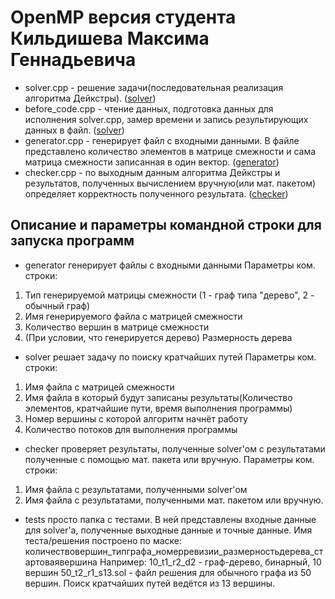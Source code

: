 # OpenMP версия студента Кильдишева Максима Геннадьевича

- solver.cpp - решение задачи(последовательная реализация алгоритма Дейкстры). ([solver](https://github.com/mkildishev/parprog-2018-1/tree/master/groups/1403-3/kildishev_mg/2-openmp/solver/solver.cpp))
- before_code.cpp - чтение данных, подготовка данных для исполнения solver.cpp, замер времени и запись результирующих данных в файл. ([solver](https://github.com/mkildishev/parprog-2018-1/tree/master/groups/1403-3/kildishev_mg/2-openmp/solver/before_code.cpp))
- generator.cpp - генерирует файл с входными данными. В файле представлено количество элементов
в матрице смежности и сама матрица смежности записанная в один вектор. ([generator](https://github.com/mkildishev/parprog-2018-1/tree/master/groups/1403-3/kildishev_mg/1-test-version/generator))
- checker.cpp - по выходным данным алгоритма Дейкстры и результатов, полученных
вычислением вручную(или мат. пакетом) определяет корректность полученного результата. ([checker](https://github.com/mkildishev/parprog-2018-1/tree/master/groups/1403-3/kildishev_mg/1-test-version/checker))

## Описание и параметры командной строки для запуска программ
- generator генерирует файлы с входными данными
Параметры ком. строки:

1) Тип генерируемой матрицы смежности (1 - граф типа "дерево", 2 - обычный граф)
2) Имя генерируемого файла с матрицей смежности
3) Количество вершин в матрице смежности
4) (При условии, что генерируется дерево) Размерность дерева

- solver решает задачу по поиску кратчайших путей
Параметры ком. строки:

1) Имя файла с матрицей смежности
2) Имя файла в который будут записаны результаты(Количество элементов, кратчайшие пути, время выполнения программы)
3) Номер вершины с которой алгоритм начнёт работу
4) Количество потоков для выполнения программы

- checker проверяет результаты, полученные solver'ом с результатами полученные с помощью мат. пакета или вручную.
 Параметры ком. строки:

 1) Имя файла с результатами, полученными solver'ом
 2) Имя файла с результатами, полученными мат. пакетом или вручную.

- tests просто папка с тестами. В ней представлены входные данные для solver'a, полученные
выходные данные и точные данные.
Имя теста/решения построено по маске:
количествовершин_типграфа_номерревизии_размерностьдерева_стартоваявершина
Например: 10_t1_r2_d2 - граф-дерево, бинарный, 10 вершин
50_t2_r1_s13.sol - файл решения для обычного графа из 50 вершин. Поиск кратчайших путей ведётся из 13 вершины.
